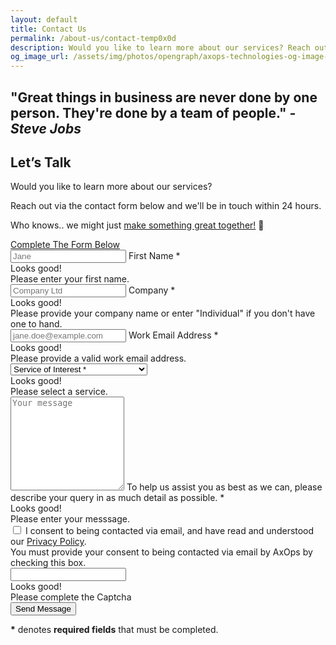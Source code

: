 ```yaml
---
layout: default
title: Contact Us
permalink: /about-us/contact-temp0x0d
description: Would you like to learn more about our services? Reach out via the contact form below and we'll be in touch within 24 hours. Who knows.. we might just make something great together! 🤝
og_image_url: /assets/img/photos/opengraph/axops-technologies-og-image-v1.jpg
---
```


  <div class="content-wrapper">
  <!-- .content-wrapper -->
  <!--
  <section class="wrapper bg-light">
    <div class="container py-14 py-md-12">
      <div class="row" data-cues="slideInDown" data-group="page-title" data-delay="0">
        <div class="text-center col-md-10 offset-md-1 col-lg-8 offset-lg-2">
            <h3 class="display-4 mb-9 px-xl-11">Need help with a <span class="underline-3 style-2 yellow">Data</span> or <span class="underline-3 style-2 green">Cloud</span> use-case? Get in touch today 🤝</h3>
        </div>
      </div>
      <div class="row" data-cues="slideInDown" data-group="page-title" data-delay="0">
        <div class="text-center col-md-10 offset-md-1 col-lg-8 offset-lg-2">
          <a href="&#109;&#97;&#105;&#108;&#116;&#111;&#58;&#115;&#101;&#114;&#118;&#105;&#99;&#101;&#115;&#64;&#97;&#120;&#111;&#112;&#115;&#46;&#116;&#101;&#99;&#104;" class="btn btn-sm btn-primary rounded-pill">
            Contact Us (<span>&#115;&#101;&#114;&#118;&#105;&#99;&#101;&#115;&#64;&#97;&#120;&#111;&#112;&#115;&#46;&#116;&#101;&#99;&#104;</span>)
          </a>
        </div>
      </div>
    </div>
  </section>
  -->
  <!-- /section -->
  <section class="wrapper bg-light text-black">
    <div class="container pt-18 pt-md-16 pb-21 pb-md-21 text-center">
      <div class="row">
        <!-- <div class="col-sm-10 col-md-8 col-lg-6 col-xl-6 col-xxl-5 mx-auto"> -->
        <div class="col-md-10 offset-md-1 col-lg-8 offset-lg-2 mx-auto text-center">
          <h1 class="display-6 text-black mb-9 px-xl-0"><span class="underline-3 style-2 yellow">"Great</span> things in business are never done by <span class="underline grey">one</span> person. They're done by a <span class="underline-3 style-2 green">team</span> of people." <i>- Steve Jobs</i></h1>
        </div>
        <!-- /column -->
      </div>
      <!-- /.row -->
    </div>
    <!-- /.container -->
  </section>
  <!-- /section -->
  <section class="wrapper bg-light">
    <div class="container pb-14 pb-md-0">
      <div class="row">
        <div class="col mt-n19 mb-16">
          <div class="card shadow-lg">
            <div class="row gx-0">
              <div class="col-lg-6 image-wrapper bg-image bg-cover rounded-top rounded-lg-start d-none d-md-block" data-image-src="{{ site.url }}/assets/img/misc/tm1.webp">
              </div>
              <!--/column -->
              <div class="col-lg-6">
                <div class="p-10 p-md-11 p-lg-13">
                  <h2 class="display-4 mb-3">Let’s Talk</h2>
                  <p class="lead fs-lg">Would you like to learn more about our services?</p>
                  <p>Reach out via the contact form below and we'll be in touch within 24 hours.</p> 
                  <p>Who knows.. we might just <a target="_blank" href="{{ site.url }}/case-studies" aria-label="{{ site.data.pageconfig.index.button_cta2_aria_label }}">make something great together!</a> 🤝</p>
                  <a href="#contactform" aria-label="Contact Us" class="btn btn-primary rounded-pill mt-2">Complete The Form Below</a>
                </div>
                <!--/div -->
              </div>
              <!--/column -->
            </div>
            <!--/.row -->
          </div>
          <!-- /.card -->
        </div>
        <!-- /column -->
      </div>
      <!-- /.row -->
    </div>
    <!-- /.container -->
  </section>
  <!-- /section -->
  <section class="wrapper bg-light angled upper-end">
      <div class="container pb-11">
        <div class="row">
          <div class="col-lg-10 offset-lg-1 col-xl-8 offset-xl-2">
            <!-- <h2 class="display-6 lead fs-lg mb-3 text-center">Please complete the form below to proceed:</h2> -->
            <form id="contact-form" class="contact-form needs-validation" method="post" action="https://5hkpmrb523.execute-api.eu-west-2.amazonaws.com/dev/contact" novalidate>
              <div class="messages"></div>
              <div class="row gx-4">
                <a name="contactform" style="visibility: hidden;"></a>
                <div class="col-md-6">
                  <div class="form-floating mb-4">
                    <input id="form_name" type="text" name="form_name" class="form-control" placeholder="Jane" required>
                    <label for="form_name">First Name *</label>
                    <div class="valid-feedback"> Looks good! </div>
                    <div class="invalid-feedback"> Please enter your first name. </div>
                  </div>
                </div>
                <!-- /column -->
                <div class="col-md-6">
                  <div class="form-floating mb-4">
                    <input id="form_company" type="text" name="form_company" class="form-control" placeholder="Company Ltd" required>
                    <label for="form_company">Company *</label>
                    <div class="valid-feedback"> Looks good! </div>
                    <div class="invalid-feedback"> Please provide your company name or enter "Individual" if you don't have one to hand. </div>
                  </div>
                </div>
                <!-- /column -->
                <div class="col-md-6">
                  <div class="form-floating mb-4">
                    <input id="form_email" type="email" name="form_email" class="form-control" placeholder="jane.doe@example.com" required>
                    <label for="form_email">Work Email Address *</label>
                    <div class="valid-feedback"> Looks good! </div>
                    <div class="invalid-feedback"> Please provide a valid work email address. </div>
                  </div>
                </div>
                <!-- /column -->
                <div class="col-md-6">
                  <div class="form-select-wrapper mb-4">
                    <select class="form-select" id="form_service" name="form_service" required>
                      <option selected disabled value="">Service of Interest *</option>
                      <option value="Systems Integration">Systems Integration</option>
                      <option value="Data Lake Solutions">Data Lake Solutions</option>
                      <option value="Disaster Recovery">Disaster Recovery</option>
                      <option value="Data or Cloud Migration">Data or Cloud Migration</option>
                      <option value="Hybrid Cloud Architecture">Hybrid Cloud Architecture</option>
                      <option disabled value="">--</option>
                      <option value="FinTech Solutions">FinTech Solutions</option>
                      <option value="Data Intelligence">Data Intelligence</option>
                      <option disabled value="">--</option>
                      <option value="Enterprise AI">Enterprise AI</option>
                      <option value="SaaS Development">SaaS Development</option>
                      <option value="Technology Consulting">Technology Consulting</option>
                      <option value="CTO Services">Interim / Fractional CTO Services</option>
                      <option disabled value="">--</option>
                      <option value="Technical Training">Technical Training</option>
                      <option value="Quant R&D Training">Quant R&D Training</option>
                      <option disabled value="">--</option>
                      <option value="Other">Other / Not Sure</option>
                    </select>
                    <div class="valid-feedback"> Looks good! </div>
                    <div class="invalid-feedback"> Please select a service. </div>
                  </div>
                </div>
                <!-- /column -->
                <div class="col-12">
                  <div class="form-floating mb-4">
                    <textarea id="form_message" name="form_message" class="form-control" placeholder="Your message" style="height: 150px" required></textarea>
                    <label for="form_message">To help us assist you as best as we can, please describe your query in as much detail as possible. *</label>
                    <div class="valid-feedback"> Looks good! </div>
                    <div class="invalid-feedback"> Please enter your messsage. </div>
                  </div>
                </div>
                <!-- /column -->
                <div class="col-12">
                  <div class="form-check mb-4">
                    <input class="form-check-input" type="checkbox" value="" id="invalidCheck" required>
                    <label class="form-check-label" for="invalidCheck"> I consent to being contacted via email, and have read and understood our <a href="{{ site.url }}/about-us/privacy-policy" class="hover" aria-label="AxOps Privacy Policy">Privacy Policy</a>. </label>
                    <div class="invalid-feedback"> You must provide your consent to being contacted via email by AxOps by checking this box. </div>
                  </div>
                </div>
                <!-- /column -->
                <div class="col-12 text-center">
                  <script src="https://www.google.com/recaptcha/api.js"></script>
                  <!-- <script src="https://www.google.com/recaptcha/enterprise.js" async defer></script> -->
                  <div class="form-group">
                    <input class="form-control d-none" data-recaptcha="true" required>
                    <div class="g-recaptcha" data-sitekey="{{ site.google_recaptcha.site_key }}" data-callback="verifyRecaptchaCallback" data-expired-callback="expiredRecaptchaCallback"></div>
                    <!-- <div class="g-recaptcha" data-sitekey="{{ site.google_recaptcha.site_key }}" data-action="SIGNUP"></div> -->
                    <div class="valid-feedback">
                      Looks good!
                    </div>
                    <div class="invalid-feedback">
                      Please complete the Captcha
                    </div>
                  </div>
                </div>
                <!-- /column -->
                <div class="col-12 text-center">
                  <input type="submit" class="btn btn-primary rounded-pill btn-send mb-3" value="Send Message">
                  <p class="text-muted"><strong>*</strong> denotes <b>required fields</b> that must be completed.</p>
                </div>
                <!-- /column -->
              </div>
              <!-- /.row -->
            </form>
            <!-- /form -->
          </div>
          <!-- /column -->
        </div>
        <!-- /.row -->
      </div>
      <!-- /.container -->
    </section>
  <!-- /.content-wrapper -->